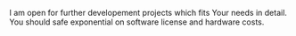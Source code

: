 I am open for further developement projects which fits Your needs in detail. You should safe exponential on software license and hardware costs.

